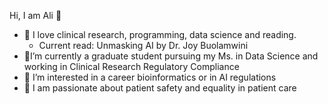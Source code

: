 Hi, I am Ali 👋
- 💞️ I love clinical research, programming, data science and reading.
	- Current read: Unmasking AI by Dr. Joy Buolamwini
- 🌱I’m currently a graduate student pursuing my Ms. in Data Science and working in Clinical Research Regulatory Compliance  
- 👀 I’m interested in a career bioinformatics or in AI regulations
- 🧬 I am passionate about patient safety and equality in patient care
<!---
aleja-olive/aleja-olive is a ✨ special ✨ repository because its `README.md` (this file) appears on your GitHub profile.
You can click the Preview link to take a look at your changes.
--->
